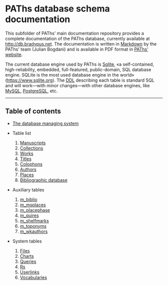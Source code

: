 # PAThs database schema documentation

This subfolder of PAThs’ main documentation repository provides a complete
documentation of the PAThs database, currently available at
http://db.bradypus.net. The documentation is written in [Markdown](https://daringfireball.net/projects/markdown/)
by the PAThs' team (Julian Bogdani) and is available in PDF format in
[PAThs’ website](http://paths.uniroma1.it).

The current database engine used by PAThs is [Sqlite](https://www.sqlite.org/),
«a self-contained, high-reliability, embedded, full-featured, public-domain,
SQL database engine. SQLite is the most used database engine in the world» (https://www.sqlite.org). The [DDL](https://en.wikipedia.org/wiki/Data_definition_language)
describing each table is standard SQL and will work—with minor changes—with other database engines, like
[MySQL](https://www.mysql.com/), [PostgreSQL](https://www.postgresql.org/), etc.

---

## Table of contents

- [The database managing system](dbms.md)
- Table list
  1. [Manuscripts](manuscripts.md)
  1. [Collections](collections.md)
  1. [Works](works.md)
  1. [Titles](titles.md)
  1. [Colophons](colophons.md)
  1. [Authors](authors.md)
  1. [Places](places.md)
  1. [Bibliographic database](biblio.md)

- Auxiliary tables
  1. [m_biblio](m_biblio.md)
  1. [m_msplaces](m_msplaces.md)
  1. [m_placephase](m_placephase.md)
  1. [m_quires](m_quires.md)
  1. [m_shelfmarks](m_shelfmarks.md)
  1. [m_toponyms](m_toponyms)
  1. [m_wkauthors](m_wkauthors)

- System tables
  1. [Files](files.md)
  1. [Charts](charts.md)
  1. [Queries](queries.md)
  1. [Rs](rs.md)
  1. [Userlinks](userlinks.md)
  1. [Vocabularies](vocabularies.md)
